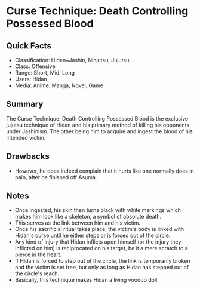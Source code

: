 # Curse Technique: Death Controlling Possessed Blood

## Quick Facts
- Classification: Hiden~Jashin, Ninjutsu, Jujutsu,
- Class: Offensive
- Range: Short, Mid, Long
- Users: Hidan
- Media: Anime, Manga, Novel, Game

## Summary
The Curse Technique: Death Controlling Possessed Blood is the exclusive jujutsu technique of Hidan and his primary method of killing his opponents under Jashinism. The other being him to acquire and ingest the blood of his intended victim.

## Drawbacks
- However, he does indeed complain that it hurts like one normally does in pain, after he finished off Asuma.

## Notes
- Once ingested, his skin then turns black with white markings which makes him look like a skeleton, a symbol of absolute death.
- This serves as the link between him and his victim.
- Once his sacrificial ritual takes place, the victim's body is linked with Hidan's curse until he either steps or is forced out of the circle.
- Any kind of injury that Hidan inflicts upon himself (or the injury they inflicted on him) is reciprocated on his target, be it a mere scratch to a pierce in the heart.
- If Hidan is forced to step out of the circle, the link is temporarily broken and the victim is set free, but only as long as Hidan has stepped out of the circle's reach.
- Basically, this technique makes Hidan a living voodoo doll.
